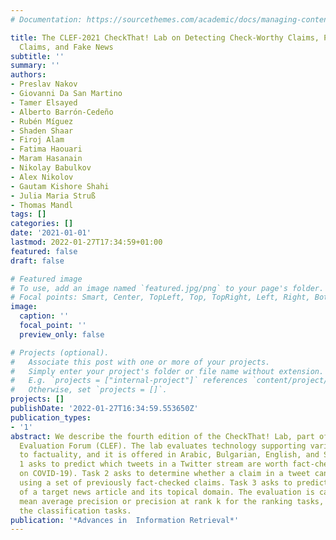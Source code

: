 ```yaml
---
# Documentation: https://sourcethemes.com/academic/docs/managing-content/

title: The CLEF-2021 CheckThat! Lab on Detecting Check-Worthy Claims, Previously Fact-Checked
  Claims, and Fake News
subtitle: ''
summary: ''
authors:
- Preslav Nakov
- Giovanni Da San Martino
- Tamer Elsayed
- Alberto Barrón-Cedeño
- Rubén Míguez
- Shaden Shaar
- Firoj Alam
- Fatima Haouari
- Maram Hasanain
- Nikolay Babulkov
- Alex Nikolov
- Gautam Kishore Shahi
- Julia Maria Struß
- Thomas Mandl
tags: []
categories: []
date: '2021-01-01'
lastmod: 2022-01-27T17:34:59+01:00
featured: false
draft: false

# Featured image
# To use, add an image named `featured.jpg/png` to your page's folder.
# Focal points: Smart, Center, TopLeft, Top, TopRight, Left, Right, BottomLeft, Bottom, BottomRight.
image:
  caption: ''
  focal_point: ''
  preview_only: false

# Projects (optional).
#   Associate this post with one or more of your projects.
#   Simply enter your project's folder or file name without extension.
#   E.g. `projects = ["internal-project"]` references `content/project/deep-learning/index.md`.
#   Otherwise, set `projects = []`.
projects: []
publishDate: '2022-01-27T16:34:59.553650Z'
publication_types:
- '1'
abstract: We describe the fourth edition of the CheckThat! Lab, part of the 2021 Cross-Language
  Evaluation Forum (CLEF). The lab evaluates technology supporting various tasks related
  to factuality, and it is offered in Arabic, Bulgarian, English, and Spanish. Task
  1 asks to predict which tweets in a Twitter stream are worth fact-checking (focusing
  on COVID-19). Task 2 asks to determine whether a claim in a tweet can be verified
  using a set of previously fact-checked claims. Task 3 asks to predict the veracity
  of a target news article and its topical domain. The evaluation is carried out using
  mean average precision or precision at rank k for the ranking tasks, and F$$_1$$1for
  the classification tasks.
publication: '*Advances in  Information Retrieval*'
---
```

